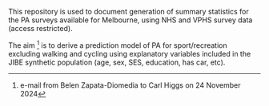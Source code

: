 This repository is used to document generation of summary statistics for the PA surveys available for Melbourne, using NHS and VPHS survey data (access restricted). 

The aim [^1] is to derive a prediction model of PA for sport/recreation excluding walking and cycling using explanatory variables included in the JIBE synthetic population (age, sex, SES, education, has car, etc).

[^1]: e-mail from Belen Zapata-Diomedia to Carl Higgs on 24 November 2024
